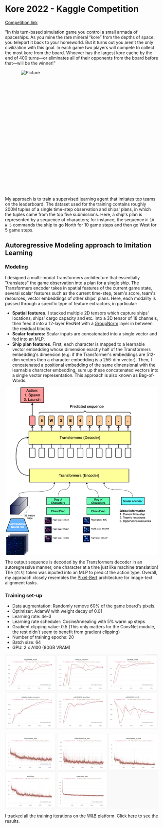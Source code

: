 # Kore 2022 - Kaggle Competition

[Competition link](https://www.kaggle.com/c/kore-2022)

"In this turn-based simulation game you control a small armada of spaceships. As you mine the rare mineral “kore” from the depths of space, you teleport it back to your homeworld. But it turns out you aren’t the only civilization with this goal. In each game two players will compete to collect the most kore from the board. Whoever has the largest kore cache by the end of 400 turns—or eliminates all of their opponents from the board before that—will be the winner!"

<img
src="asset/kore.gif"
alt="Picture"
width="400"
height="400"
style="display: block; margin: 0 auto"
/>

My approach is to train a supervised learning agent that imitates top teams on the leaderboard. The dataset used for the training contains roughly 200M tuples of a single time-step observation and ships' plans, in which the tuples came from the top five submissions. Here, a ship's plan is represented by a sequence of characters; for instance, the sequence `N 10 W 5` commands the ship to go North for 10 game steps and then go West for 5 game steps.

## Autoregressive Modeling approach to Imitation Learning

### Modeling

I designed a multi-modal Transformers architecture that essentially "translates" the game observation into a plan for a single ship. The Transformers encoder takes in spatial features of the current game state, several scalar features such as the current time-step, team's score, team's resources, vector embeddings of other ships' plans. Here, each modality is passed through a specific type of feature extractors, in particular:

- **Spatial features.** I stacked multiple 2D tensors which capture ships' locations, ships' cargo capacity and etc. into a 3D tensor of 18 channels, then feed it into a 12-layer ResNet with a [GroupNorm](https://arxiv.org/abs/1803.08494) layer in between the residual blocks.
- **Scalar features:** Scalar inputs are concatenated into a single vector and fed into an MLP.
- **Ship plan features.** First, each character is mapped to a learnable vector embedding whose dimension exactly half of the Transformers embedding's dimension (e.g. if the Transformer's embeddings are 512-dim vectors then a character embedding is a 256-dim vector). Then, I concatenated a positional embedding of the same dimensional with the learnable character embedding, sum up these concatenated vectors into a single vector representation. This approach is also known as Bag-of-Words.

<img
src="asset/kore.png"
alt="diagram"
width="500"
height="550"
style="display: block; margin: 0 auto"
/>

The output sequence is decoded by the Transformers decoder in an autoregressive manner, one character at a time just like machine translation! The `[CLS]` token was inputed into an MLP to predict the action type. Overall, my approach closely resembles the [Pixel-Bert](https://arxiv.org/abs/2004.00849) architecture for image-text alignment tasks.

### Training set-up

- Data augmentation: Randomly remove 60% of the game board's pixels.
- Optimizer: AdamW with weight decay of 0.01
- Learning rate: 4e-3
- Learning rate scheduler: CosineAnnealing with 5% warm up steps
- Gradient clipping value: 0.5 (This only matters for the ConvNet module, the rest didn't seem to benefit from gradient clipping)
- Number of training epochs: 20
- Batch size: 64
- GPU: 2 x A100 (80GB VRAM)

<img
src="asset/val.png"
alt="diagram"
style="display: block; margin: 0 auto"
/>

<img
src="asset/train.png"
alt="diagram"
style="display: block; margin: 0 auto"
/>

I tracked all the training iterations on the W&B platform. Click [here](https://wandb.ai/kaggle-kvu/kore2022?workspace=user-kvu207) to see the results.

